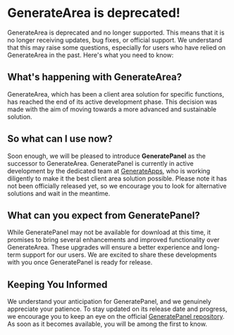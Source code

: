 # GenerateArea is deprecated!

GenerateArea is deprecated and no longer supported. This means that it is no longer receiving updates, bug fixes, or official support. We understand that this may raise some questions, especially for users who have relied on GenerateArea in the past. Here's what you need to know:

## What's happening with GenerateArea?

GenerateArea, which has been a client area solution for specific functions, has reached the end of its active development phase. This decision was made with the aim of moving towards a more advanced and sustainable solution.

## So what can I use now?

Soon enough, we will be pleased to introduce **GeneratePanel** as the successor to GenerateArea. GeneratePanel is currently in active development by the dedicated team at [GenerateApps](https://github.com/GenerateApps/), who is working diligently to make it the best client area solution possible.
Please note it has not been officially released yet, so we encourage you to look for alternative solutions and wait in the meantime.

## What can you expect from GeneratePanel?

While GeneratePanel may not be available for download at this time, it promises to bring several enhancements and improved functionality over GenerateArea. These upgrades will ensure a better experience and long-term support for our users. We are excited to share these developments with you once GeneratePanel is ready for release.

## Keeping You Informed

We understand your anticipation for GeneratePanel, and we genuinely appreciate your patience. To stay updated on its release date and progress, we encourage you to keep an eye on the official [GeneratePanel repository](https://github.com/GenerateApps/GeneratePanel). As soon as it becomes available, you will be among the first to know.
